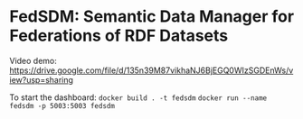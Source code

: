 # FedSDM: Semantic Data Manager for Federations of RDF Datasets

Video demo: https://drive.google.com/file/d/135n39M87vikhaNJ6BjEGQ0WIzSGDEnWs/view?usp=sharing

To start the dashboard:
`docker build . -t fedsdm`
`docker run --name fedsdm -p 5003:5003 fedsdm`
